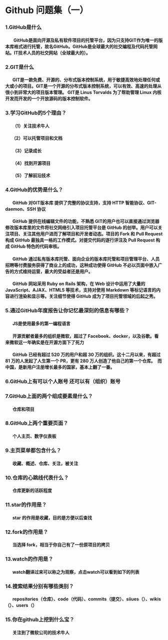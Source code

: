 # Github 问题集（一）
### 1.GitHub是什么
####  &nbsp; &nbsp; &nbsp; &nbsp; GitHub是面向开源及私有软件项目的托管平台，因为只支持GIT作为唯一的版本库格式进行托管，故名GitHub。GitHub是全球最大的社交编程及代码托管网站。IT技术人员的社交网站（全球最大的）。
### 2.GIT是什么
####  &nbsp; &nbsp; &nbsp; &nbsp;GIT是一款免费、开源的、分布式版本控制系统，用于敏捷高效地处理任何或大或小的项目。GIT是一个开源的分布式版本控制系统，可以有效、高速的处理从很小到非常大的项目版本管理。 GIT是 Linus Torvalds 为了帮助管理 Linux 内核开发而开发的一个开放源码的版本控制软件。

### 3.学习GitHub的5个理由？

####  &nbsp; &nbsp; &nbsp; &nbsp;（1）关注技术牛人 
####  &nbsp; &nbsp; &nbsp;&nbsp;（2）可以托管项目和文档
####  &nbsp; &nbsp; &nbsp; &nbsp;（3）记录成长 
####  &nbsp; &nbsp; &nbsp; &nbsp;（4）找到开源项目 
####  &nbsp; &nbsp; &nbsp; &nbsp;（5）了解前沿技术

### 4.GitHub的优势是什么？

####  &nbsp; &nbsp; &nbsp; &nbsp;GitHub 对GIT版本库 提供了完整的协议支持，支持 HTTP 智能协议、GIT-daemon、SSH 协议
####  &nbsp; &nbsp; &nbsp; &nbsp;GitHub 提供在线编辑文件的功能，不熟悉 GIT的用户也可以直接通过浏览器修改版本库里的文件将社交网络引入项目托管平台是 GitHub 的创举。用户可以关注项目、关注其他用户进而了解项目和开发者动态。项目的 Fork 和 Pull Request 构成 GitHub 最独具一格的工作模式。对提交代码的逐行评注及 Pull Request 构成 GitHub 特色的代码审核。
####  &nbsp; &nbsp; &nbsp; &nbsp;GitHub 通过私有版本库托管、面向企业的版本库托管和项目管理平台、人员招聘等付费服务获得了商业上的成功，这种成功使得 GitHub 不必以页面中嵌入广告的方式维持运营，最大的受益者还是用户。
####  &nbsp; &nbsp; &nbsp; &nbsp;GitHub 网站采用 Ruby on Rails 架构，在 Web 设计中运用了大量的 JavaScript、AJAX、HTML5 等技术，支持对使用 Markdown 等标记语言的内容进行渲染和显示等。关注细节使得 GitHub 成为了项目托管领域的后起之秀。
### 5.通过GitHub年度报告让你记忆最深刻的信息有哪些？

####  &nbsp; &nbsp; &nbsp; &nbsp;JS是使用最多的第一编程语言
####  &nbsp; &nbsp; &nbsp; &nbsp;开源贡献者最多的组织是微软，超过了 Facebook、docker，以及谷歌。看来微软这一年确实是在开源方面下了死力
####  &nbsp; &nbsp; &nbsp; &nbsp;GitHub 已经有超过 520 万的用户和超 30 万的组织。这十二月以来，有超过 81 万的人发起了人生第一个 PR，更有 280 万人创造了他自己的第一个仓库。　而中国，是新用户注册增长最多的国家，基本上翻了一番。
### 6.GitHub上有可以个人账号 还可以有（组织）账号

### 7.GitHub上面的两个组成要素是什么？

####  &nbsp; &nbsp; &nbsp; &nbsp;仓库和项目

### 8.GitHub上两个重要页面？

####  &nbsp; &nbsp; &nbsp; &nbsp;个人主页、数字仪表板

### 9.主页菜单都包含什么？

####  &nbsp; &nbsp; &nbsp; &nbsp;收藏、概述、仓库、关注，被关注

### 10.仓库的心跳线代表什么？

####  &nbsp; &nbsp; &nbsp; &nbsp;仓库更新的活跃程度

### 11.star的作用是？

####  &nbsp; &nbsp; &nbsp; &nbsp;star 的作用是收藏，目的是方便以后查找

### 12.fork的作用是？

####  &nbsp; &nbsp; &nbsp; &nbsp;当选择 fork，相当于你自己有了一份原项目的拷贝

### 13.watch的作用是？

####  &nbsp; &nbsp; &nbsp; &nbsp;watch翻译过来可以称之为观察，点击watch可以看到如下的列表

### 14.搜索结果分别有哪些类别？

####  &nbsp; &nbsp; &nbsp; &nbsp;repositories（仓库）、code（代码）、commits（提交）、siiues（）、wikis（）、users（）

### 15.你在github上挖到什么宝？

####  &nbsp; &nbsp; &nbsp; &nbsp;关注到了微软公司的技术牛人
